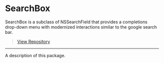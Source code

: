 # SearchBox

SearchBox is a subclass of NSSearchField that provides a completions drop-down menu with modernized interactions similar to the google search bar. 

> [View Repository](https://github.com/dougzilla32/SearchBox)

---


A description of this package.
